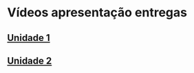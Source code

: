 # Vídeos apresentação entregas

## [Unidade 1](https://youtu.be/OaoBQTOuv2g)

## [Unidade 2](https://youtu.be/tErQbm5YXX0)
